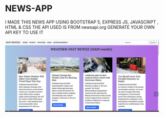 # NEWS-APP
I MADE THIS NEWS APP USING BOOTSTRAP 5, EXPRESS JS, JAVASCRIPT , HTML & CSS THE API USED IS FROM newsapi.org
GENERATE YOUR OWN API KEY TO USE IT

<img src="Screenshot 2023-09-13 120559.png"></img>

